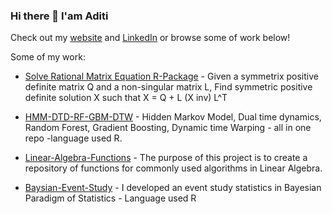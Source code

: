 ### Hi there 👋 I'am Aditi

Check out my [website](https://adu3110.github.io/) and [LinkedIn](https://www.linkedin.com/in/aditi-t-69082b75/) or browse some of work below!

Some of my work:

* [Solve Rational Matrix Equation R-Package](https://github.com/adu3110/Solve-Rational-Matrix-Equation--R-Package)  - Given a symmetrix positive definite matrix Q and a non-singular matrix L, Find symmetric positive definite solution X such that X = Q + L (X inv) L^T

* [HMM-DTD-RF-GBM-DTW](https://github.com/adu3110/HMM-DTD-RF-GBM-DTW) - Hidden Markov Model, Dual time dynamics, Random Forest, Gradient Boosting, Dynamic time Warping - all in one repo -language used R.

* [Linear-Algebra-Functions](https://github.com/adu3110/Linear-Algebra-Functions) - The purpose of this project is to create a repository of functions for commonly used algorithms in Linear Algebra.

* [Baysian-Event-Study](https://github.com/adu3110/Baysian-Event-Study) - I developed an event study statistics in Bayesian Paradigm of Statistics - Language used R
